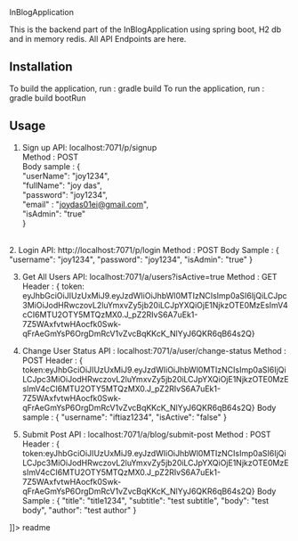 <snippet>
  <content>
	  <![CDATA[

# InBlogApplication
This is the backend part of the InBlogApplication using spring boot, H2 db and in memory redis. All API Endpoints are here.

## Installation
To build the application, run : gradle build
To run the application, run : gradle build bootRun
## Usage
1. Sign up API: localhost:7071/p/signup <br />
   Method : POST <br />
   Body sample : { <br />
	                  "userName": "joy1234", <br />
	                  "fullName": "joy das", <br />
	                  "password": "joy1234", <br />
	                  "email" : "joydas01ei@gmail.com", <br />
	                  "isAdmin": "true" <br />
                 } <br />
<br />
2. Login API: http://localhost:7071/p/login
   Method : POST
   Body Sample : {
                    "username": "joy1234",
                    "password": "joy1234",
                    "isAdmin": "true"
                 }
 
3. Get All Users API: localhost:7071/a/users?isActive=true
   Method : GET
   Header : { token: eyJhbGciOiJIUzUxMiJ9.eyJzdWIiOiJhbWl0MTIzNCIsImp0aSI6IjQiLCJpc3MiOiJodHRwczovL2luYmxvZy5jb20iLCJpYXQiOjE1NjkzOTE0MzEsImV4cCI6MTU2OTY5MTQzMX0.J_pZ2RIvS6A7uEk1-7Z5WAxfvtwHAocfk0Swk-qFrAeGmYsP6OrgDmRcV1vZvcBqKKcK_NlYyJ6QKR6qB64s2Q}

4. Change User Status API : localhost:7071/a/user/change-status
   Method : POST
   Header : { token:eyJhbGciOiJIUzUxMiJ9.eyJzdWIiOiJhbWl0MTIzNCIsImp0aSI6IjQiLCJpc3MiOiJodHRwczovL2luYmxvZy5jb20iLCJpYXQiOjE1NjkzOTE0MzEsImV4cCI6MTU2OTY5MTQzMX0.J_pZ2RIvS6A7uEk1-7Z5WAxfvtwHAocfk0Swk-qFrAeGmYsP6OrgDmRcV1vZvcBqKKcK_NlYyJ6QKR6qB64s2Q}
   Body sample : {
		    "username": "iftiaz1234",
	            "isActive": "false"
		 }

5. Submit Post API : localhost:7071/a/blog/submit-post
   Method : POST
   Header : { token:eyJhbGciOiJIUzUxMiJ9.eyJzdWIiOiJhbWl0MTIzNCIsImp0aSI6IjQiLCJpc3MiOiJodHRwczovL2luYmxvZy5jb20iLCJpYXQiOjE1NjkzOTE0MzEsImV4cCI6MTU2OTY5MTQzMX0.J_pZ2RIvS6A7uEk1-7Z5WAxfvtwHAocfk0Swk-qFrAeGmYsP6OrgDmRcV1vZvcBqKKcK_NlYyJ6QKR6qB64s2Q}
   Body Sample : {
		    "title": "title1234",
		    "subtitle": "test subtitle",
		    "body": "test body",
		    "author": "test author"
		 }

]]></content>
  <tabTrigger>readme</tabTrigger>
</snippet>

